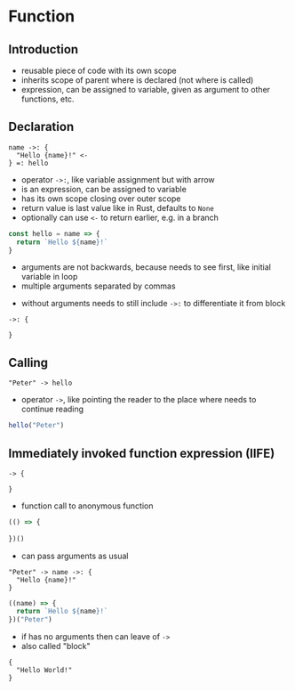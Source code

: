 # Function



## Introduction

- reusable piece of code with its own scope
- inherits scope of parent where is declared (not where is called)
- expression, can be assigned to variable, given as argument to other functions, etc.
 


## Declaration

```
name ->: {
  "Hello {name}!" <-
} =: hello
```

- operator `->:`, like variable assignment but with arrow
- is an expression, can be assigned to variable
- has its own scope closing over outer scope
- return value is last value like in Rust, defaults to `None`
- optionally can use `<-` to return earlier, e.g. in a branch

```js
const hello = name => { 
  return `Hello ${name}!`
}
```

- arguments are not backwards, because needs to see first, like initial variable in loop
- multiple arguments separated by commas
<!-- todo: ?? maybe group operator for multiple arguments would look better `(x, y) -> add`, or `[x, y] -> add` like a box of items that is shipped to function -->
- without arguments needs to still include `->:` to differentiate it from block

```
->: {

}
```



## Calling

```
"Peter" -> hello
```

- operator `->`, like pointing the reader to the place where needs to continue reading

```js
hello("Peter")
```



## Immediately invoked function expression (IIFE)

```
-> {

}
```

- function call to anonymous function

```js
(() => {
  
})()
```

- can pass arguments as usual

```
"Peter" -> name ->: {
  "Hello {name}!"
}
```

```js
((name) => {
  return `Hello ${name}!`
})("Peter")
```

- if has no arguments then can leave of `->`
- also called "block"

```
{
  "Hello World!"
}
```
